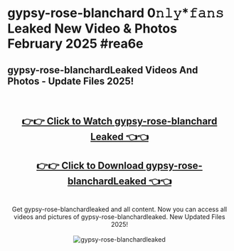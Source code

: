 # gypsy-rose-blanchard 0𝚗𝚕𝚢*𝚏𝚊𝚗𝚜 Leaked New Video & Photos February 2025 #rea6e

<h2>gypsy-rose-blanchardLeaked Videos And Photos - Update Files 2025!</h2>
<br>
<div align="center">
<h2><a href="https://mediaupload.pro?title=gypsy-rose-blanchard&ref=11F" rel="nofollow">👉👉 Click to Watch gypsy-rose-blanchard Leaked 👈👈</a></h2>
<h2><a href="https://mediaupload.pro?title=gypsy-rose-blanchard&ref=11F" rel="nofollow">👉👉 Click to Download gypsy-rose-blanchardLeaked 👈👈</a></h2>
<br>
Get gypsy-rose-blanchardleaked and all content. Now you can access all videos and pictures of gypsy-rose-blanchardleaked. New Updated Files 2025!
<br>
<br>
<a href="https://mediaupload.pro?title=gypsy-rose-blanchard&ref=11F" rel="nofollow" data-target="animated-image.originalLink"><img src="https://i.ibb.co/Gkj2r4b/banner.png" alt="gypsy-rose-blanchardleaked" style="max-width: 100%; display: inline-block;" data-target="animated-image.originalImage"></a>
</div>
<br>

